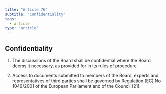 ```yaml
---
title: "Article 76"
subtitle: "Confidentiality"
tags:
  - article
type: "article"
---
```

## Confidentiality

1. The discussions of the Board shall be confidential where the Board deems it necessary, as provided for in its rules of procedure.

2. Access to documents submitted to members of the Board, experts and representatives of third parties shall be governed by Regulation (EC) No 1049/2001 of the European Parliament and of the Council (21).
